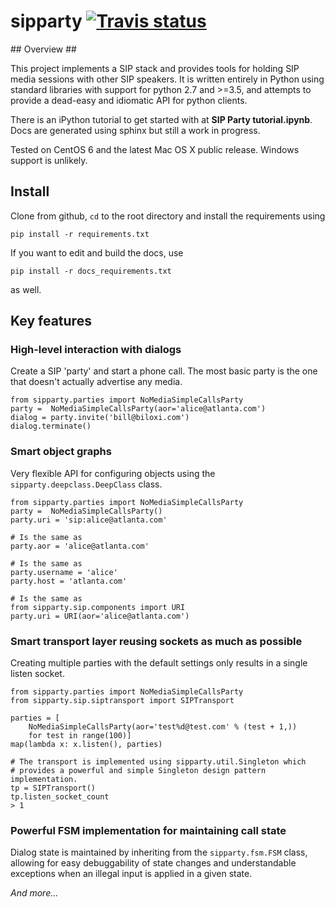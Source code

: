 # sipparty <a href="http://travis-ci.org/daphtdazz/sipparty">![Travis status](https://img.shields.io/travis/daphtdazz/sipparty.svg?branch=master)</a> #

## Overview ##

This project implements a SIP stack and provides tools for holding SIP media sessions with other SIP speakers. It is written entirely in Python using standard libraries with support for python 2.7 and >=3.5, and attempts to provide a dead-easy and idiomatic API for python clients.

There is an iPython tutorial to get started with at **SIP Party tutorial.ipynb**. Docs are generated using sphinx but still a work in progress.

Tested on CentOS 6 and the latest Mac OS X public release. Windows support is unlikely.

## Install ##

Clone from github, `cd` to the root directory and install the requirements using

    pip install -r requirements.txt

If you want to edit and build the docs, use

    pip install -r docs_requirements.txt

as well.

## Key features ##

### High-level interaction with dialogs ###

Create a SIP 'party' and start a phone call. The most basic party is the one that doesn't actually advertise any media.

    from sipparty.parties import NoMediaSimpleCallsParty
    party =  NoMediaSimpleCallsParty(aor='alice@atlanta.com')
    dialog = party.invite('bill@biloxi.com')
    dialog.terminate()

### Smart object graphs ###

Very flexible API for configuring objects using the `sipparty.deepclass.DeepClass` class.

    from sipparty.parties import NoMediaSimpleCallsParty
    party =  NoMediaSimpleCallsParty()
    party.uri = 'sip:alice@atlanta.com'

    # Is the same as
    party.aor = 'alice@atlanta.com'

    # Is the same as
    party.username = 'alice'
    party.host = 'atlanta.com'

    # Is the same as
    from sipparty.sip.components import URI
    party.uri = URI(aor='alice@atlanta.com')

### Smart transport layer reusing sockets as much as possible ###

Creating multiple parties with the default settings only results in a single listen socket.

    from sipparty.parties import NoMediaSimpleCallsParty
    from sipparty.sip.siptransport import SIPTransport

    parties = [
        NoMediaSimpleCallsParty(aor='test%d@test.com' % (test + 1,))
        for test in range(100)]
    map(lambda x: x.listen(), parties)

    # The transport is implemented using sipparty.util.Singleton which
    # provides a powerful and simple Singleton design pattern implementation.
    tp = SIPTransport()
    tp.listen_socket_count
    > 1

### Powerful FSM implementation for maintaining call state ###

Dialog state is maintained by inheriting from the `sipparty.fsm.FSM` class, allowing for easy debuggability of state changes and understandable exceptions when an illegal input is applied in a given state.

*And more...*


